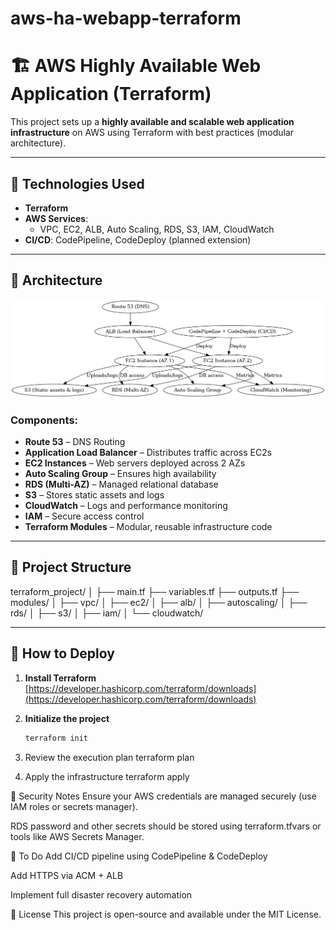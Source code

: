# aws-ha-webapp-terraform
# 🏗️ AWS Highly Available Web Application (Terraform)

This project sets up a **highly available and scalable web application infrastructure** on AWS using Terraform with best practices (modular architecture).

---

## 🧰 Technologies Used

- **Terraform**
- **AWS Services**:
  - VPC, EC2, ALB, Auto Scaling, RDS, S3, IAM, CloudWatch
- **CI/CD**: CodePipeline, CodeDeploy (planned extension)

---

## 📐 Architecture

![Architecture Diagram](./project_architecture_aws_webapp.png)

### Components:
- **Route 53** – DNS Routing
- **Application Load Balancer** – Distributes traffic across EC2s
- **EC2 Instances** – Web servers deployed across 2 AZs
- **Auto Scaling Group** – Ensures high availability
- **RDS (Multi-AZ)** – Managed relational database
- **S3** – Stores static assets and logs
- **CloudWatch** – Logs and performance monitoring
- **IAM** – Secure access control
- **Terraform Modules** – Modular, reusable infrastructure code

---

## 📁 Project Structure
terraform_project/
│
├── main.tf
├── variables.tf
├── outputs.tf
├── modules/
│ ├── vpc/
│ ├── ec2/
│ ├── alb/
│ ├── autoscaling/
│ ├── rds/
│ ├── s3/
│ ├── iam/
│ └── cloudwatch/


---

## 🚀 How to Deploy

1. **Install Terraform**  
   [https://developer.hashicorp.com/terraform/downloads](https://developer.hashicorp.com/terraform/downloads)

2. **Initialize the project**  
   ```bash
   terraform init
3. Review the execution plan
   terraform plan
4. Apply the infrastructure
   terraform apply

🔐 Security Notes
Ensure your AWS credentials are managed securely (use IAM roles or secrets manager).

RDS password and other secrets should be stored using terraform.tfvars or tools like AWS Secrets Manager.

📌 To Do
Add CI/CD pipeline using CodePipeline & CodeDeploy

Add HTTPS via ACM + ALB

Implement full disaster recovery automation

📃 License
This project is open-source and available under the MIT License.


